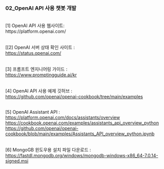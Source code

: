 ### 02_OpenAI API 사용 챗봇 개발


<br>
[1] OpenAI API 사용 웹사이트:    <br>
https://platform.openai.com/
<br>
<br>

[[2] OpenAI 서버 상태 확인 사이트 :   <br>
https://status.openai.com/
<br>
<br>

[3] 프롬프트 엔지니어링 가이드 :   <br>
https://www.promptingguide.ai/kr
<br>
<br>

[4] OpenAI API 사용 예제 깃허브 :   <br>
https://github.com/openai/openai-cookbook/tree/main/examples
<br>
<br>

[5] OpenAI Assistant API  :   <br>
https://platform.openai.com/docs/assistants/overview
<br>
https://cookbook.openai.com/examples/assistants_api_overview_python
<br>
https://github.com/openai/openai-cookbook/blob/main/examples/Assistants_API_overview_python.ipynb
<br>
<br>


[6] MongoGB 윈도우용 설치 파일 다운로드 :   <br>
https://fastdl.mongodb.org/windows/mongodb-windows-x86_64-7.0.14-signed.msi
<br>
<br>
